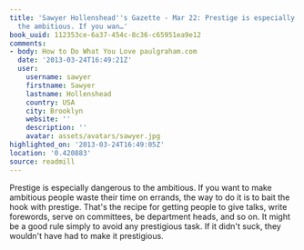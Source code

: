 ```yaml
---
title: 'Sawyer Hollenshead''s Gazette - Mar 22: Prestige is especially dangerous to
  the ambitious. If you wan…'
book_uuid: 112353ce-6a37-454c-8c36-c65951ea9e12
comments:
- body: How to Do What You Love paulgraham.com
  date: '2013-03-24T16:49:21Z'
  user:
    username: sawyer
    firstname: Sawyer
    lastname: Hollenshead
    country: USA
    city: Brooklyn
    website: ''
    description: ''
    avatar: assets/avatars/sawyer.jpg
highlighted_on: '2013-03-24T16:49:05Z'
location: '0.420883'
source: readmill
---
```


Prestige is especially dangerous to the ambitious. If you want to make ambitious people waste their time on errands, the way to do it is to bait the hook with prestige. That's the recipe for getting people to give talks, write forewords, serve on committees, be department heads, and so on. It might be a good rule simply to avoid any prestigious task. If it didn't suck, they wouldn't have had to make it prestigious.